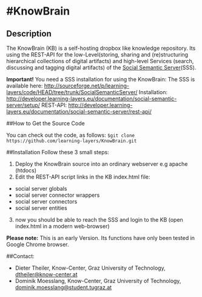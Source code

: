 #KnowBrain
==

## Description
The KnowBrain (KB) is a self-hosting dropbox like knowledge repository. 
Its using the REST-API for the low-Level(storing, sharing and (re)structuring hierarchical collections of digital artifacts) and high-level Services (search, discussing and tagging digital artifacts) of the [Social Semantic Server](http://ceur-ws.org/Vol-1026/paper11.pdf)(SSS). 

**Important!**
You need a SSS installation for using the KnowBrain:
The SSS is available here: http://sourceforge.net/p/learning-layers/code/HEAD/tree/trunk/SocialSemanticServer/
Installation: http://developer.learning-layers.eu/documentation/social-semantic-server/setup/
REST-API: http://developer.learning-layers.eu/documentation/social-semantic-server/rest-api/

##How to Get the Source Code

You can check out the code, as follows:
`$git clone https://github.com/learning-layers/KnowBrain.git`

##Installation
Follow these 3 small steps:
1) Deploy the KnowBrain source into an ordinary webserver e.g apache (htdocs) 
2) Edit the REST-API script links in the KB index.html file:

* social server globals
* social server connector wrappers
* social server connectors
* social server entities

3) now you should be able to reach the SSS and login to the KB (open index.html in a modern web-browser)

**Please note:** 
This is an early Version. Its functions have only been tested in Google Chrome browser.

##Contact:
* Dieter Theiler, Know-Center, Graz University of Technology, dtheiler@know-center.at
* Dominik Moesslang, Know-Center, Graz University of Technology, dominik.moesslang@student.tugraz.at
